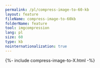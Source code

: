 ```yaml
---
permalink: /pl/compress-image-to-60-kb
layout: feature
fileName: compress-image-to-60kb
folderName: feature
tool: imgcompression
lang: pl
size: 60
type: kb
nointernationalization: true
---
```

{%- include compress-image-to-X.html -%}       
